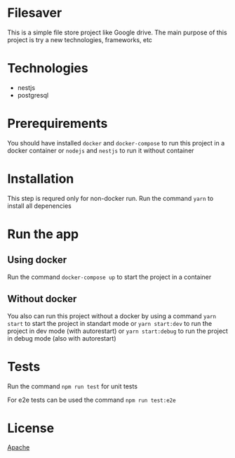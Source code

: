 # Filesaver

This is a simple file store project like Google drive. The main purpose of this project is try a new technologies, frameworks, etc

# Technologies

* nestjs
* postgresql

# Prerequirements

You should have installed `docker` and `docker-compose` to run this project in a docker container or `nodejs` and `nestjs` to run it without container

# Installation

This step is requred only for non-docker run. Run the command `yarn` to install all depenencies

# Run the app

## Using docker

Run the command `docker-compose up` to start the project in a container

## Without docker

You also can run this project without a docker by using a command `yarn start` to start the project in standart mode or `yarn start:dev` to run the project in dev mode (with autorestart) or `yarn start:debug` to run the project in debug mode (also with autorestart)

 # Tests

 Run the command `npm run test` for unit tests

For e2e tests can be used the command `npm run test:e2e`

 # License

 [Apache](https://choosealicense.com/licenses/apache-2.0/)